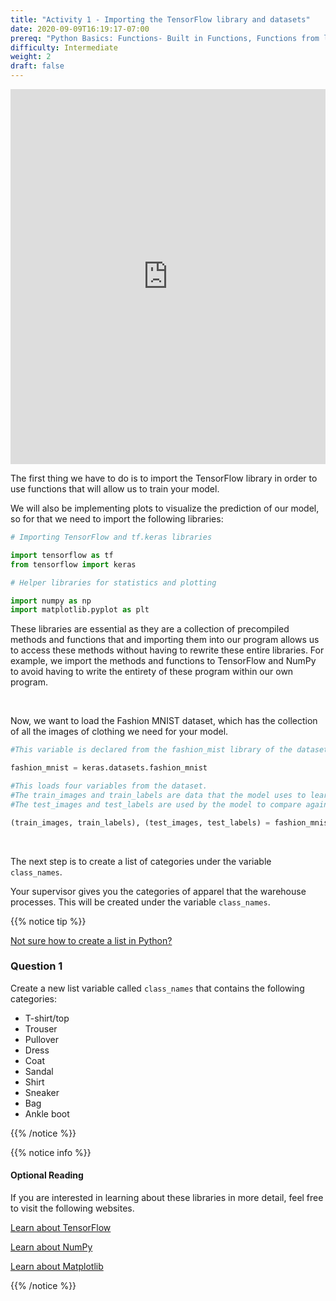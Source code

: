 ```yaml
---
title: "Activity 1 - Importing the TensorFlow library and datasets"
date: 2020-09-09T16:19:17-07:00
prereq: "Python Basics: Functions- Built in Functions, Functions from libraries; Data Types- Strings, Numbers, Reading from Console; Data Structures- Lists"
difficulty: Intermediate
weight: 2
draft: false
---
```



<iframe width="100%" height="600px" src="https://www.youtube.com/embed/OxDn2xDXWi4" frameborder="0" allow="accelerometer; autoplay; encrypted-media; gyroscope; picture-in-picture" allowfullscreen></iframe>


The first thing we have to do is to import the TensorFlow library in order to use functions that will allow us to train your model.

We will also be implementing plots to visualize the prediction of our model, so for that we need to import the following libraries:

 
```python
# Importing TensorFlow and tf.keras libraries

import tensorflow as tf
from tensorflow import keras 

# Helper libraries for statistics and plotting

import numpy as np
import matplotlib.pyplot as plt 
```

These libraries are essential as they are a collection of precompiled methods and functions that and importing them into our program allows us to access these methods without having to rewrite these entire libraries. For example, we import the methods and functions to TensorFlow and NumPy to avoid having to write the entirety of these program within our own program.


<br>


 Now, we want to load the Fashion MNIST dataset, which has the collection of all the images of clothing we need for your model. 

```python
#This variable is declared from the fashion_mist library of the datasets section

fashion_mnist = keras.datasets.fashion_mnist 
```

```python
#This loads four variables from the dataset. 
#The train_images and train_labels are data that the model uses to learn
#The test_images and test_labels are used by the model to compare against.

(train_images, train_labels), (test_images, test_labels) = fashion_mnist.load_data() 
```
<br>

The next step is to create a list of categories under the variable `class_names`. 


Your supervisor gives you the categories of apparel that the warehouse processes. This will be created under the variable `class_names`. 

{{% notice tip %}}

<a href="https://workshops.nuevofoundation.org/python-basics/data-structures/lists/" target="_blank">Not sure how to create a list in Python?</a>

### Question 1
Create a new list variable called `class_names` that contains the following categories:

- T-shirt/top
- Trouser
- Pullover
- Dress
- Coat
- Sandal
- Shirt
- Sneaker 
- Bag
- Ankle boot

{{% /notice %}}


{{% notice info %}}
#### Optional Reading
If you are interested in learning about these libraries in more detail, feel free to visit the following websites. 

<a href="https://www.tensorflow.org/overview" target="_blank">Learn about TensorFlow</a>

<a href="https://www.w3schools.com/python/numpy_intro.asp" target="_blank">Learn about NumPy</a>

<a href="https://matplotlib.org/" target="_blank">Learn about Matplotlib</a>

{{% /notice %}}







